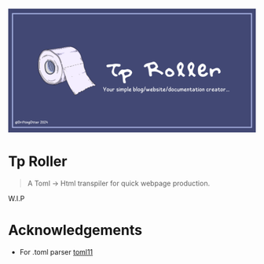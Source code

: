![Logo](assets/Tp_Roller_Repo_Banner.png)

# Tp Roller

> A Toml -> Html transpiler for quick webpage production.

W.I.P

# Acknowledgements
- For .toml parser
[toml11](https://github.com/ToruNiina/toml11?tab=readme-ov-file)
